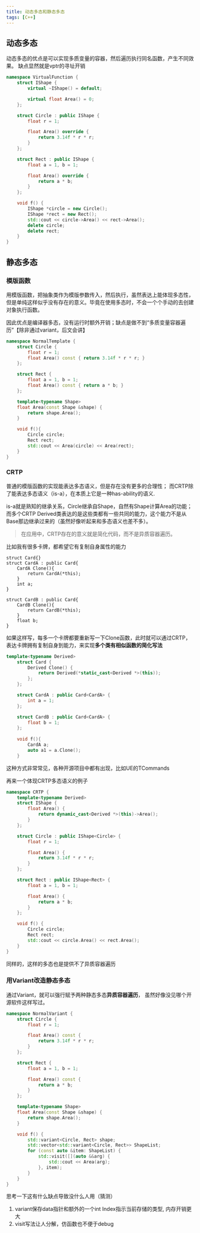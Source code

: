 ```yaml
---
title: 动态多态和静态多态
tags: [C++]
---
```

<!--truncate-->
## 动态多态
动态多态的优点是可以实现多质变量的容器，然后遍历执行同名函数，产生不同效果。
缺点显然就是vptr的寻址开销
```cpp
namespace VirtualFunction {
    struct IShape {
        virtual ~IShape() = default;

        virtual float Area() = 0;
    };

    struct Circle : public IShape {
        float r = 1;

        float Area() override {
            return 3.14f * r * r;
        }
    };

    struct Rect : public IShape {
        float a = 1, b = 1;

        float Area() override {
            return a * b;
        }
    };

    void f() {
        IShape *circle = new Circle();
        IShape *rect = new Rect();
        std::cout << circle->Area() << rect->Area();
        delete circle;
        delete rect;
    }
}
```

## 静态多态
### 模版函数
用模版函数，把抽象类作为模版参数传入，然后执行，虽然表达上能体现多态性，
但是单纯这样似乎没有存在的意义。毕竟在使用多态时，不会一个个手动的去创建对象执行函数。

因此优点是编译器多态，没有运行时额外开销；缺点是做不到“多质变量容器遍历”【除非通过variant，后文会讲】
```cpp
namespace NormalTemplate {
    struct Circle {
        float r = 1;
        float Area() const { return 3.14f * r * r; }
    };

    struct Rect {
        float a = 1, b = 1;
        float Area() const { return a * b; }
    };

    template<typename Shape>
    float Area(const Shape &shape) {
        return shape.Area();
    }

    void f(){
        Circle circle;
        Rect rect;
        std::cout << Area(circle) << Area(rect);
    }
}
```

### CRTP
普通的模版函数的实现能表达多态语义，但是存在没有更多的合理性；
而CRTP除了能表达多态语义（is-a），在本质上它是一种has-ability的语义. 

is-a就是熟知的继承关系，Circle继承自Shape，自然有Shape计算Area的功能；
而多个CRTP Derived类表达的是这些类都有一些共同的能力，这个能力不是从Base那边继承过来的（虽然好像听起来和多态语义也差不多）。

> 在应用中，CRTP存在的意义就是简化代码，而不是异质容器遍历。

比如我有很多卡牌，都希望它有复制自身属性的能力
```
struct Card{}
struct CardA : public Card{
    CardA Clone(){
        return CardA(*this);
    }
    int a;
}

struct CardB : public Card{
    CardB Clone(){
        return CardB(*this);
    }
    float b;
}
```
如果这样写，每多一个卡牌都要重新写一下Clone函数，此时就可以通过CRTP，表达卡牌拥有复制自身到能力，来实现**多个类有相似函数的简化写法**
```cpp
template<typename Derived>
    struct Card {
        Derived Clone() {
            return Derived(*static_cast<Derived *>(this));
        };
    };

    struct CardA : public Card<CardA> {
        int a = 1;
    };

    struct CardB : public Card<CardA> {
        float b = 1;
    };
    
    void f(){
        CardA a;
        auto a1 = a.Clone();
    }
```
这种方式非常常见，各种开源项目中都有出现，比如UE的TCommands

再来一个体现CRTP多态语义的例子
```cpp
namespace CRTP {
    template<typename Derived>
    struct IShape {
        float Area() {
            return dynamic_cast<Derived *>(this)->Area();
        }
    };

    struct Circle : public IShape<Circle> {
        float r = 1;

        float Area() {
            return 3.14f * r * r;
        }
    };

    struct Rect : public IShape<Rect> {
        float a = 1, b = 1;

        float Area() {
            return a * b;
        }
    };

    void f() {
        Circle circle;
        Rect rect;
        std::cout << circle.Area() << rect.Area();
    }
}
```
同样的，这样的多态也是提供不了异质容器遍历

### 用Variant改造静态多态
通过Variant，就可以强行赋予两种静态多态**异质容器遍历**， 虽然好像没见哪个开源软件这样写过。
```cpp
namespace NormalVariant {
    struct Circle {
        float r = 1;

        float Area() const {
            return 3.14f * r * r;
        }
    };

    struct Rect {
        float a = 1, b = 1;

        float Area() const {
            return a * b;
        }
    };

    template<typename Shape>
    float Area(const Shape &shape) {
        return shape.Area();
    }

    void f() {
        std::variant<Circle, Rect> shape;
        std::vector<std::variant<Circle, Rect>> ShapeList;
        for (const auto &item: ShapeList) {
            std::visit([](auto &&arg) {
                std::cout << Area(arg);
            }, item);
        }
    }
}
```
思考一下这有什么缺点导致没什么人用（猜测）
1. variant保存data指针和额外的一个int Index指示当前存储的类型, 内存开销更大
2. visit写法让人分解，仿函数也不便于debug

